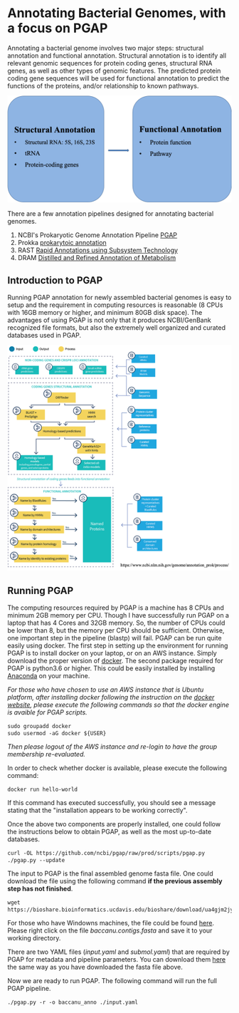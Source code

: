 # Annotating Bacterial Genomes, with a focus on PGAP

Annotating a bacterial genome involves two major steps: structural annotation and functional annotation. Structural annotation is to identify all relevant genomic sequences for protein coding genes, structural RNA genes, as well as other types of genomic features. The predicted protein coding gene sequences will be used for functional annotation to predict the functions of the proteins, and/or relationship to known pathways.

![Pipeline](./annotation_figures/annopipeline.png)


There are a few annotation pipelines designed for annotating bacterial genomes.

1. NCBI's Prokaryotic Genome Annotation Pipeline [PGAP](https://github.com/ncbi/pgap)
2. Prokka [prokarytoic annotation](https://github.com/tseemann/prokka)
3. RAST [Rapid Annotations using Subsystem Technology](https://rast.nmpdr.org/)
4. DRAM [Distilled and Refined Annotation of Metabolism](https://github.com/shafferm/DRAM)

## Introduction to PGAP
Running PGAP annotation for newly assembled bacterial genomes is easy to setup and the requirement in computing resources is reasonable (8 CPUs with 16GB memory or higher, and minimum 80GB disk space). The advantages of using PGAP is not only that it produces NCBI/GenBank recognized file formats, but also the extremely well organized and curated databases used in PGAP. 

![Pipeline2](./annotation_figures/PGAP_flowchart.png)


## Running PGAP
The computing resources required by PGAP is a machine has 8 CPUs and minimum 2GB memory per CPU. Though I have successfully run PGAP on a laptop that has 4 Cores and 32GB memory. So, the number of CPUs could be lower than 8, but the memory per CPU should be sufficient. Otherwise, one important step in the pipeline (blastp) will fail. PGAP can be run quite easily using docker. The first step in setting up the environment for running PGAP is to install docker on your laptop, or on an AWS instance. Simply download the proper version of [docker](https://docs.docker.com/get-docker/). The second package required for PGAP is python3.6 or higher. This could be easily installed by installing [Anaconda](https://www.anaconda.com/products/individual#Downloads) on your machine.

*For those who have chosen to use an AWS instance that is Ubuntu platform, after installing docker following the instruction on the [docker website](https://docs.docker.com/engine/install/ubuntu/), please execute the following commands so that the docker engine is avaible for PGAP scripts.*

    sudo groupadd docker
    sudo usermod -aG docker ${USER}

*Then please logout of the AWS instance and re-login to have the group membership re-evaluated.*

In order to check whether docker is available, please execute the following command:

    docker run hello-world

If this command has executed successfully, you should see a message stating that the "installation appears to be working correctly".

Once the above two components are properly installed, one could follow the instructions below to obtain PGAP, as well as the most up-to-date databases.

    curl -OL https://github.com/ncbi/pgap/raw/prod/scripts/pgap.py
    ./pgap.py --update

The input to PGAP is the final assembled genome fasta file. One could download the file using the following command **if the previous assembly step has not finished**.

    wget https://bioshare.bioinformatics.ucdavis.edu/bioshare/download/ua4gjm2jyj12oxl/baccanu.contigs.fasta

For those who have Windowns machines, the file could be found [here](https://bioshare.bioinformatics.ucdavis.edu/bioshare/view/2021-ASM-genome-assembly/). Please right click on the file *baccanu.contigs.fasta* and save it to your working directory.

There are two YAML files (*input.yaml* and *submol.yaml*) that are required by PGAP for metadata and pipeline parameters. You can download them [here](https://bioshare.bioinformatics.ucdavis.edu/bioshare/view/2021-ASM-genome-assembly/annotation_inputs/) the same way as you have downloaded the fasta file above.

Now we are ready to run PGAP. The following command will run the full PGAP pipeline.

    ./pgap.py -r -o baccanu_anno ./input.yaml



